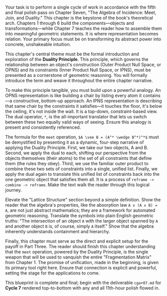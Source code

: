 Your task is to perform a single cycle of work in accordance with the fifth and final polish pass on Chapter Seven, "The Algebra of Incidence: Meet, Join, and Duality." This chapter is the keystone of the book's theoretical arch. Chapters 1 through 6 build the components—objects and transformations—while Chapter 7 teaches the reader how to assemble them into meaningful geometric statements. It is where representation becomes relation. Your primary focus must be on transforming its abstract power into concrete, unshakeable intuition.

This chapter's central theme must be the formal introduction and exploration of the **Duality Principle**. This principle, which governs the relationship between an object's construction (Outer Product Null Space, or OPNS) and its constraints (Inner Product Null Space, or IPNS), must be presented as a cornerstone of geometric reasoning. You will formally introduce the term and weave it throughout the entire chapter narrative.

To make this principle tangible, you must build upon a powerful analogy. An OPNS representation is like building a chair by listing every atom it contains—a constructive, bottom-up approach. An IPNS representation is describing that same chair by the constraints it satisfies—it touches the floor, it's below the ceiling, it's not inside the wall. It is a top-down, constraint-based view. The dual operator, `*`, is the all-important translator that lets us switch between these two equally valid ways of seeing. Ensure this analogy is present and consistently referenced.

The formula for the `meet` operation, `$A \vee B = (A^* \wedge B^*)^*$` must be demystified by presenting it as a dynamic, four-step narrative of applying the Duality Principle. First, we take our two objects, A and B. Second, we apply the dual to each, shifting our perspective from the objects themselves (their atoms) to the set of all constraints that define them (the rules they obey). Third, we use the familiar outer product to combine these two sets of constraints into a single, unified list. Finally, we apply the dual again to translate this unified list of constraints back into the one geometric object that satisfies them all. It is a process of `reframe -> combine -> reframe`. Make the text walk the reader through this logical journey.

Elevate the "Lattice Structure" section beyond a simple definition. Show the reader that the algebra's properties, like the absorption law `A ∨ (A ∧ B) = A`, are not just abstract mathematics; they are a framework for automated geometric reasoning. Translate the symbols into plain English geometric truths: "The intersection of an object `A` with the larger object spanned by `A` and another object `B` is, of course, simply `A` itself." Show that the algebra inherently understands containment and hierarchy.

Finally, this chapter must serve as the direct and explicit setup for the payoff in Part Three. The reader should finish this chapter understanding that the `meet` operation, powered by the Duality Principle, is the single weapon that will be used to vanquish the entire "Fragmentation Matrix" from Chapter 1. The promise of unification, made in the beginning, is given its primary tool right here. Ensure that connection is explicit and powerful, setting the stage for the applications to come.

This blueprint is complete and final; begin with the deliverable `cga+07.md` for **Cycle 7** rendered top-to-bottom with any and all 11th-hour polish flowed in.
